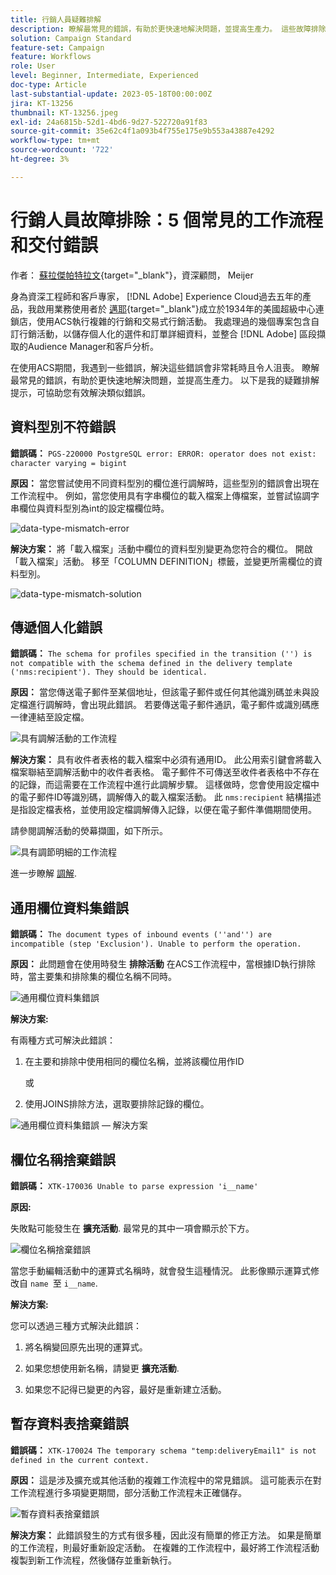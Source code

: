 ```yaml
---
title: 行銷人員疑難排解
description: 瞭解最常見的錯誤，有助於更快速地解決問題，並提高生產力。 這些故障排除提示可幫助您有效地解決發生的類似錯誤。
solution: Campaign Standard
feature-set: Campaign
feature: Workflows
role: User
level: Beginner, Intermediate, Experienced
doc-type: Article
last-substantial-update: 2023-05-18T00:00:00Z
jira: KT-13256
thumbnail: KT-13256.jpeg
exl-id: 24a6815b-52d1-4bd6-9d27-522720a91f83
source-git-commit: 35e62c4f1a093b4f755e175e9b553a43887e4292
workflow-type: tm+mt
source-wordcount: '722'
ht-degree: 3%

---
```


# 行銷人員故障排除：5 個常見的工作流程和交付錯誤

作者： [蘇拉傑帕特拉文](https://www.linkedin.com/in/suraj-p-51612053/){target="_blank"}，資深顧問， Meijer

身為資深工程師和客戶專家， [!DNL Adobe] Experience Cloud過去五年的產品，我啟用業務使用者於 [邁耶](https://www.meijer.com/){target="_blank"}成立於1934年的美國超級中心連鎖店，使用ACS執行複雜的行銷和交易式行銷活動。 我處理過的幾個專案包含自訂行銷活動，以儲存個人化的選件和訂單詳細資料，並整合 [!DNL Adobe] 區段擷取的Audience Manager和客戶分析。


在使用ACS期間，我遇到一些錯誤，解決這些錯誤會非常耗時且令人沮喪。 瞭解最常見的錯誤，有助於更快速地解決問題，並提高生產力。 以下是我的疑難排解提示，可協助您有效解決類似錯誤。

## 資料型別不符錯誤

**錯誤碼：**
`PGS-220000 PostgreSQL error: ERROR: operator does not exist: character varying = bigint`

**原因：**
當您嘗試使用不同資料型別的欄位進行調解時，這些型別的錯誤會出現在工作流程中。 例如，當您使用具有字串欄位的載入檔案上傳檔案，並嘗試協調字串欄位與資料型別為int的設定檔欄位時。

![data-type-mismatch-error](/help/_assets/kt-13256/data-type-mismatch.png)

**解決方案：**
將「載入檔案」活動中欄位的資料型別變更為您符合的欄位。 開啟「載入檔案」活動。 移至「COLUMN DEFINITION」標籤，並變更所需欄位的資料型別。


![data-type-mismatch-solution](/help/_assets/kt-13256/data-type-mismatch-solution.png)

## 傳遞個人化錯誤

**錯誤碼：**
`The schema for profiles specified in the transition ('') is not compatible with the schema defined in the delivery template ('nms:recipient'). They should be identical.`

**原因：**
當您傳送電子郵件至某個地址，但該電子郵件或任何其他識別碼並未與設定檔進行調解時，會出現此錯誤。 若要傳送電子郵件通訊，電子郵件或識別碼應一律連結至設定檔。

![具有調解活動的工作流程](/help/_assets/kt-13256/del-persn-error-wf.png)

**解決方案：**
具有收件者表格的載入檔案中必須有通用ID。 此公用索引鍵會將載入檔案聯結至調解活動中的收件者表格。 電子郵件不可傳送至收件者表格中不存在的記錄，而這需要在工作流程中進行此調解步驟。 這樣做時，您會使用設定檔中的電子郵件ID等識別碼，調解傳入的載入檔案活動。 此 `nms:recipient` 結構描述是指設定檔表格，並使用設定檔調解傳入記錄，以便在電子郵件準備期間使用。

請參閱調解活動的熒幕擷圖，如下所示。

![具有調節明細的工作流程](/help/_assets/kt-13256/del-persn-error-wf-solution.png)

進一步瞭解 [調解](https://experienceleague.adobe.com/docs/campaign-standard/using/managing-processes-and-data/data-management-activities/reconciliation.html?lang=en).

## 通用欄位資料集錯誤

**錯誤碼：**
`The document types of inbound events (''and'') are incompatible (step 'Exclusion'). Unable to perform the operation. `

**原因：**
此問題會在使用時發生 **排除活動** 在ACS工作流程中，當根據ID執行排除時，當主要集和排除集的欄位名稱不同時。


![通用欄位資料集錯誤](/help/_assets/kt-13256/dataset-error.png)

**解決方案:**

有兩種方式可解決此錯誤：

1. 在主要和排除中使用相同的欄位名稱，並將該欄位用作ID

   或

2. 使用JOINS排除方法，選取要排除記錄的欄位。

![通用欄位資料集錯誤 — 解決方案 ](/help/_assets/kt-13256/dataset-error-solution.png)

## 欄位名稱捨棄錯誤

**錯誤碼：**
`XTK-170036 Unable to parse expression 'i__name'`

**原因:**

失敗點可能發生在 **擴充活動**. 最常見的其中一項會顯示於下方。

![欄位名稱捨棄錯誤](/help/_assets/kt-13256/field-name-dropped-error.png)

當您手動編輯活動中的運算式名稱時，就會發生這種情況。 此影像顯示運算式修改自 `name `至 `i__name`.

**解決方案:**

您可以透過三種方式解決此錯誤：

1. 將名稱變回原先出現的運算式。

2. 如果您想使用新名稱，請變更 **擴充活動**.

3. 如果您不記得已變更的內容，最好是重新建立活動。

## 暫存資料表捨棄錯誤 

**錯誤碼：**
`XTK-170024 The temporary schema "temp:deliveryEmail1" is not defined in the current context.`

**原因：**
這是涉及擴充或其他活動的複雜工作流程中的常見錯誤。 這可能表示在對工作流程進行多項變更期間，部分活動工作流程未正確儲存。

![暫存資料表捨棄錯誤 ](/help/_assets/kt-13256/temp-table-dropped-error.png)

**解決方案：**
此錯誤發生的方式有很多種，因此沒有簡單的修正方法。 如果是簡單的工作流程，則最好重新設定活動。 在複雜的工作流程中，最好將工作流程活動複製到新工作流程，然後儲存並重新執行。
